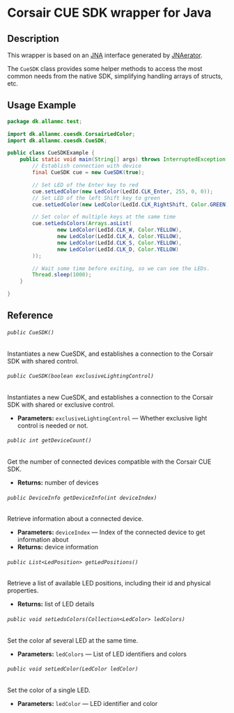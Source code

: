 Corsair CUE SDK wrapper for Java
===

## Description
This wrapper is based on an [JNA](https://github.com/java-native-access/jna) interface generated by [JNAerator](https://github.com/nativelibs4java/JNAerator).

The `CueSDK` class provides some helper methods to access the most common needs from the native SDK, simplifying handling arrays of structs, etc.

## Usage Example
```Java
package dk.allanmc.test;

import dk.allanmc.cuesdk.CorsairLedColor;
import dk.allanmc.cuesdk.CueSDK;

public class CueSDKExample {
    public static void main(String[] args) throws InterruptedException {
        // Establish connection with device
        final CueSDK cue = new CueSDK(true);

        // Set LED of the Enter key to red
        cue.setLedColor(new LedColor(LedId.CLK_Enter, 255, 0, 0));
        // Set LED of the left Shift key to green
        cue.setLedColor(new LedColor(LedId.CLK_RightShift, Color.GREEN));

        // Set color of multiple keys at the same time
        cue.setLedsColors(Arrays.asList(
                new LedColor(LedId.CLK_W, Color.YELLOW),
                new LedColor(LedId.CLK_A, Color.YELLOW),
                new LedColor(LedId.CLK_S, Color.YELLOW),
                new LedColor(LedId.CLK_D, Color.YELLOW)
        ));

        // Wait some time before exiting, so we can see the LEDs.
        Thread.sleep(1000);
    }

}

```````

## Reference
###### `public CueSDK()`
Instantiates a new CueSDK, and establishes a connection to the Corsair SDK with shared control.

###### `public CueSDK(boolean exclusiveLightingControl)`
Instantiates a new CueSDK, and establishes a connection to the Corsair SDK with shared or exclusive control.

 * **Parameters:** `exclusiveLightingControl` — Whether exclusive light control is needed or not.

###### `public int getDeviceCount()`
Get the number of connected devices compatible with the Corsair CUE SDK.

 * **Returns:** number of devices

###### `public DeviceInfo getDeviceInfo(int deviceIndex)`
Retrieve information about a connected device.

 * **Parameters:** `deviceIndex` — Index of the connected device to get information about
 * **Returns:** device information

###### `public List<LedPosition> getLedPositions()`
Retrieve a list of available LED positions, including their id and physical properties.

 * **Returns:** list of LED details

###### `public void setLedsColors(Collection<LedColor> ledColors)`
Set the color af several LED at the same time.

 * **Parameters:** `ledColors` — List of LED identifiers and colors

###### `public void setLedColor(LedColor ledColor)`
Set the color of a single LED.

 * **Parameters:** `ledColor` — LED identifier and color